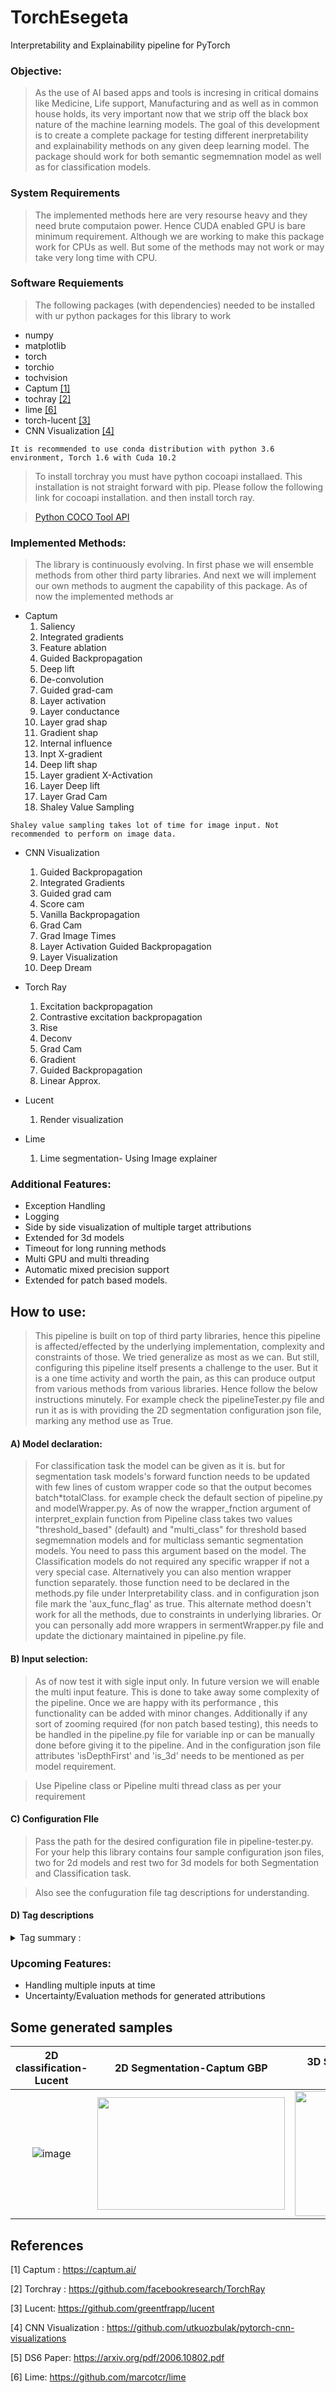 # TorchEsegeta
Interpretability and Explainability pipeline for PyTorch

### Objective:

> As the use of AI based apps and tools is incresing in critical domains like Medicine, Life support, Manufacturing and as well as in common house holds, its very important now that we strip off the black box nature of the machine learning models. The goal of this development is to create a complete package for testing different inerpretability and explainability methods on any given deep learning model. The package should work for both semantic segmemnation model as well as for classification models.

### System Requirements

> The implemented methods here are very resourse heavy and they need brute computaion power. Hence CUDA enabled GPU is bare minimum requirement. Although we are working to make this package work for CPUs as well. But some of the methods may not work or may take very long time with CPU.


### Software Requiements
> The following packages (with dependencies) needed to be installed with ur python packages for this library to work

* numpy
* matplotlib
* torch
* torchio
* tochvision
* Captum [[1]](#1)
* tochray [[2]](#2)
* lime [[6]](#6)
* torch-lucent [[3]](#3)
* CNN Visualization [[4]](#4)
 
`
It is recommended to use conda distribution with python 3.6 environment, Torch 1.6 with Cuda 10.2
`


> To install torchray you must have python cocoapi installaed. This installation is not straight forward with pip. Please follow the following link for cocoapi installation. and then install torch ray.

> [Python COCO Tool API](https://github.com/philferriere/cocoapi)



### Implemented Methods:

>The library is continuously evolving. In first phase we will ensemble methods from other third party libraries. And next we will implement our own methods to augment the capability of this package.
As of now the implemented methods ar

* Captum
    1. Saliency
    2. Integrated gradients
    3. Feature ablation
    4. Guided Backpropagation
    5. Deep lift
    6. De-convolution
    7. Guided grad-cam
    8. Layer activation
    9. Layer conductance
    10. Layer grad shap
    11. Gradient shap
    12. Internal influence
    13. Inpt X-gradient
    14. Deep lift shap
    15. Layer gradient X-Activation
    16. Layer Deep lift
    17. Layer Grad Cam
    18. Shaley Value Sampling

`
Shaley value sampling takes lot of time for image input. Not recommended to perform on image data.
`
    
* CNN Visualization
    1. Guided Backpropagation
    2. Integrated Gradients
    3. Guided grad cam
    4. Score cam
    5. Vanilla Backpropagation
    6. Grad Cam
    7. Grad Image Times
    8. Layer Activation Guided Backpropagation
    9. Layer Visualization
    10. Deep Dream


* Torch Ray
    1. Excitation backpropagation
    2. Contrastive excitation backpropagation
    3. Rise
    4. Deconv
    5. Grad Cam
    6. Gradient
    7. Guided Backpropagation
    8. Linear Approx.



* Lucent
    1. Render visualization
    

* Lime
    1. Lime segmentation- Using Image explainer

### Additional Features:

* Exception Handling
* Logging
* Side by side visualization of multiple target attributions
* Extended for 3d models
* Timeout for long running methods
* Multi GPU and multi threading
* Automatic mixed precision support
* Extended for patch based models.

## How to use:
> This pipeline is built on top of third party libraries, hence this pipeline is affected/effected by the underlying implementation, complexity and constraints of those. We tried generalize as most as we can. But still, configuring this pipeline itself presents a challenge to the user. But it is a one time activity and worth the pain, as this can produce output from various methods from various libraries. Hence follow the below instructions minutely. For example check the pipelineTester.py file and run it as is with providing the 2D segmentation configuration json file, marking any method use as True.

#### A) **Model declaration**:  

> For classification task the model can be given as it is. but for segmentation task models's forward function needs to be updated with few lines of custom wrapper code so that the output becomes batch*totalClass.  for example check the default section of pipeline.py and modelWrapper.py.
As of now the wrapper_fnction argument of interpret_explain function from Pipeline class takes two values "threshold_based" (default) and "multi_class" for threshold based segmemnation models and for multiclass semantic segmentation models. You need to pass this argument based on the model. The Classification models do not required any specific wrapper if not a very special case. 
Alternatively you can also mention wrapper function separately. those function need to be declared in the methods.py file under Interpretability class. and in configuration json file mark the 'aux_func_flag' as true. This alternate method doesn't work for all the methods, due to constraints in underlying libraries. Or you can personally add more wrappers in sermentWrapper.py file and update the dictionary maintained in pipeline.py file.

#### B) **Input selection**:

> As of now test it with sigle input only. In future version we will enable the multi input feature. This is done to take away some complexity of the pipeline. Once we are happy with its performance , this functionality can be added with minor changes.
Additionally if any sort of zooming required (for non patch based testing), this needs to be handled in the pipeline.py file for variable inp or can be manually done before giving it to the pipeline. And in the configuration json file attributes 'isDepthFirst' and 'is_3d' needs to be mentioned as per model requirement.

> Use Pipeline class or Pipeline multi thread class as per your requirement

#### C) **Configuration FIle**

> Pass the path for the desired configuration file in pipeline-tester.py. For your help this library contains four sample configuration json files, 
two for 2d models and rest two for 3d models for both Segmentation and Classification task.

>Also see the confuguration file tag descriptions for understanding.

#### D) **Tag descriptions**

<details>
<summary>Tag summary :</summary>

`is_3d :` Make it True if it is a 3D model.

`isDepthFirst :` Make it True if the model accepts input in depth first manner. Make sure to provide input in the same manner.

`batch_dim_present :` : True or False depending on whether batch dimension is present in input data.

`default :` : Generalle keep it False. Only make this true if you want to test with default models provided with this library. Althoug only 2d Segmentation will work as other default models require weight checkpoint, which is not provided along with the library as they huge in size and proprietary.

`dataset :` Mention your dataset name.

`test_run :` Run reference number.

`patch_overlap : ` If using patcher, this the overlap pixel count between patches. Otherwise make it 0

`patch_size :`  if using patcher, this is the patch size. This must be set to -1 if patcher is not used.

`amp_enbled :` Make it True to use Automatic mixed precision.

`share_gpu_threads` Number of methods runnign on same gpu per thread.

`timeout_enabled` Make it true if you want to enable timeout functionality for long running methods. (Only for Linux)

`log_level :` Level of information you want to see in the log file.

`uncertainity_metrics :` Make this flag False for all methods as of now. This is for a future functionality. Making it True may generate unexpected details.

`uncertainity_cascading :`Make this flag 0 for all methods. This is for a future functionality. Making it True may generate unexpected details.

For all other method related tags please check the documentation from the mentioned library.(Mentioned in references)

</details>


### Upcoming Features:

* Handling multiple inputs at time
* Uncertainty/Evaluation methods for generated attributions

## Some generated samples
|2D classification-Lucent            |  2D Segmentation-Captum GBP              |  3D Segmentation-CNN Vis Vanilla BackProp|
|:-------------------------:|:-------------------------:|:-------------------------:|
![image](https://drive.google.com/uc?export=view&id=1W_jbKOVEGseOzi_4o6ZjhH6Tzm437TQS) | <img src="https://drive.google.com/uc?export=view&id=1aPsxHign8GBWPcU9cof09QuWn--ms6X_"  width="300" height="180"> | <img src="https://drive.google.com/uc?export=view&id=1LHOZX9LJ9n-5WksjnSCvgT2-qZl_zcUh"  width="250" height="200"> |



## References
<a id="1">[1]</a> 
Captum : https://captum.ai/

<a id="2">[2]</a>
Torchray : https://github.com/facebookresearch/TorchRay 

<a id="3">[3]</a>
Lucent: https://github.com/greentfrapp/lucent

<a id="4">[4]</a>
CNN Visualization : https://github.com/utkuozbulak/pytorch-cnn-visualizations

<a id="5">[5]</a>
DS6 Paper: https://arxiv.org/pdf/2006.10802.pdf

<a id="6">[6]</a>
Lime: https://github.com/marcotcr/lime

